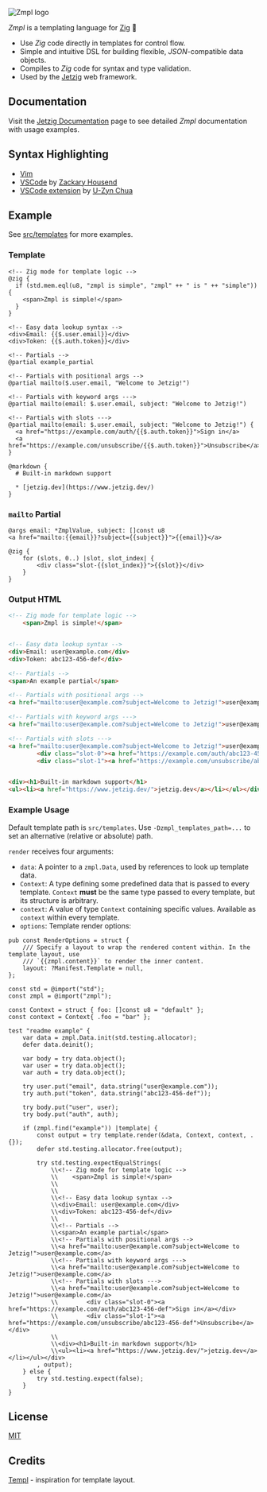 ![Zmpl logo](public/zmpl.png)

_Zmpl_ is a templating language for [Zig](https://ziglang.org/) :lizard:

* Use _Zig_ code directly in templates for control flow.
* Simple and intuitive DSL for building flexible, _JSON_-compatible data objects.
* Compiles to _Zig_ code for syntax and type validation.
* Used by the [Jetzig](https://github.com/jetzig-framework/jetzig) web framework.

## Documentation

Visit the [Jetzig Documentation](https://jetzig.dev/documentation.html) page to see detailed _Zmpl_ documentation with usage examples.

## Syntax Highlighting

* [Vim](https://github.com/jetzig-framework/zmpl.vim)
* [VSCode](https://github.com/z1fire/zmpl-syntax-highlighting-vscode) by [Zackary Housend](https://github.com/z1fire)
* [VSCode extension](https://marketplace.visualstudio.com/items?itemName=uzyn.zmpl) by [U-Zyn Chua](https://github.com/uzyn)

## Example

See [src/templates](src/templates) for more examples.

### Template

```zig
<!-- Zig mode for template logic -->
@zig {
  if (std.mem.eql(u8, "zmpl is simple", "zmpl" ++ " is " ++ "simple")) {
    <span>Zmpl is simple!</span>
  }
}

<!-- Easy data lookup syntax -->
<div>Email: {{$.user.email}}</div>
<div>Token: {{$.auth.token}}</div>

<!-- Partials -->
@partial example_partial

<!-- Partials with positional args -->
@partial mailto($.user.email, "Welcome to Jetzig!")

<!-- Partials with keyword args --->
@partial mailto(email: $.user.email, subject: "Welcome to Jetzig!")

<!-- Partials with slots --->
@partial mailto(email: $.user.email, subject: "Welcome to Jetzig!") {
  <a href="https://example.com/auth/{{$.auth.token}}">Sign in</a>
  <a href="https://example.com/unsubscribe/{{$.auth.token}}">Unsubscribe</a>
}

@markdown {
  # Built-in markdown support

  * [jetzig.dev](https://www.jetzig.dev/)
}
```

### `mailto` Partial

```zig
@args email: *ZmplValue, subject: []const u8
<a href="mailto:{{email}}?subject={{subject}}">{{email}}</a>

@zig {
    for (slots, 0..) |slot, slot_index| {
        <div class="slot-{{slot_index}}">{{slot}}</div>
    }
}
```

### Output HTML

```html
<!-- Zig mode for template logic -->
    <span>Zmpl is simple!</span>


<!-- Easy data lookup syntax -->
<div>Email: user@example.com</div>
<div>Token: abc123-456-def</div>

<!-- Partials -->
<span>An example partial</span>

<!-- Partials with positional args -->
<a href="mailto:user@example.com?subject=Welcome to Jetzig!">user@example.com</a>

<!-- Partials with keyword args --->
<a href="mailto:user@example.com?subject=Welcome to Jetzig!">user@example.com</a>

<!-- Partials with slots --->
<a href="mailto:user@example.com?subject=Welcome to Jetzig!">user@example.com</a>
        <div class="slot-0"><a href="https://example.com/auth/abc123-456-def">Sign in</a></div>
        <div class="slot-1"><a href="https://example.com/unsubscribe/abc123-456-def">Unsubscribe</a></div>


<div><h1>Built-in markdown support</h1>
<ul><li><a href="https://www.jetzig.dev/">jetzig.dev</a></li></ul></div>
```

### Example Usage

Default template path is `src/templates`. Use `-Dzmpl_templates_path=...` to set an alternative (relative or absolute) path.

`render` receives four arguments:

* `data`: A pointer to a `zmpl.Data`, used by references to look up template data.
* `Context`: A type defining some predefined data that is passed to every template. `Context` **must** be the same type passed to every template, but its structure is arbitrary.
* `context`: A value of type `Context` containing specific values. Available as `context` within every template.
* `options`: Template render options:

```zig
pub const RenderOptions = struct {
    /// Specify a layout to wrap the rendered content within. In the template layout, use
    /// `{{zmpl.content}}` to render the inner content.
    layout: ?Manifest.Template = null,
};
```

```zig
const std = @import("std");
const zmpl = @import("zmpl");

const Context = struct { foo: []const u8 = "default" };
const context = Context{ .foo = "bar" };

test "readme example" {
    var data = zmpl.Data.init(std.testing.allocator);
    defer data.deinit();

    var body = try data.object();
    var user = try data.object();
    var auth = try data.object();

    try user.put("email", data.string("user@example.com"));
    try auth.put("token", data.string("abc123-456-def"));

    try body.put("user", user);
    try body.put("auth", auth);

    if (zmpl.find("example")) |template| {
        const output = try template.render(&data, Context, context, .{});
        defer std.testing.allocator.free(output);

        try std.testing.expectEqualStrings(
            \\<!-- Zig mode for template logic -->
            \\    <span>Zmpl is simple!</span>
            \\
            \\
            \\<!-- Easy data lookup syntax -->
            \\<div>Email: user@example.com</div>
            \\<div>Token: abc123-456-def</div>
            \\
            \\<!-- Partials -->
            \\<span>An example partial</span>
            \\<!-- Partials with positional args -->
            \\<a href="mailto:user@example.com?subject=Welcome to Jetzig!">user@example.com</a>
            \\<!-- Partials with keyword args --->
            \\<a href="mailto:user@example.com?subject=Welcome to Jetzig!">user@example.com</a>
            \\<!-- Partials with slots --->
            \\<a href="mailto:user@example.com?subject=Welcome to Jetzig!">user@example.com</a>
            \\        <div class="slot-0"><a href="https://example.com/auth/abc123-456-def">Sign in</a></div>
            \\        <div class="slot-1"><a href="https://example.com/unsubscribe/abc123-456-def">Unsubscribe</a></div>
            \\
            \\<div><h1>Built-in markdown support</h1>
            \\<ul><li><a href="https://www.jetzig.dev/">jetzig.dev</a></li></ul></div>
        , output);
    } else {
        try std.testing.expect(false);
    }
}
```

## License

[MIT](LICENSE)

## Credits

[Templ](https://github.com/a-h/templ) - inspiration for template layout.
